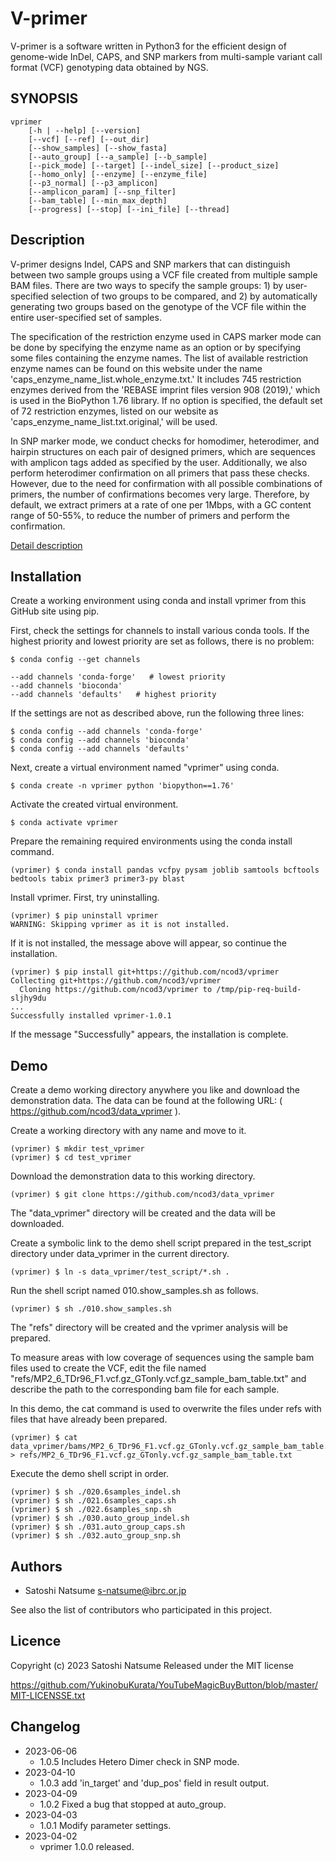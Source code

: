 # V-primer

V-primer is a software written in Python3 for the efficient design of genome-wide InDel, CAPS, and SNP markers from multi-sample variant call format (VCF) genotyping data obtained by NGS.

## SYNOPSIS
```
vprimer
	[-h | --help] [--version]
	[--vcf] [--ref] [--out_dir]
	[--show_samples] [--show_fasta]
	[--auto_group] [--a_sample] [--b_sample] 
	[--pick_mode] [--target] [--indel_size] [--product_size]
	[--homo_only] [--enzyme] [--enzyme_file] 
	[--p3_normal] [--p3_amplicon]
	[--amplicon_param] [--snp_filter] 
	[--bam_table] [--min_max_depth]
	[--progress] [--stop] [--ini_file] [--thread]
```

## Description

V-primer designs Indel, CAPS and SNP markers that can distinguish between two sample groups using a VCF file created from multiple sample BAM files. There are two ways to specify the sample groups: 1) by user-specified selection of two groups to be compared, and 2) by automatically generating two groups based on the genotype of the VCF file within the entire user-specified set of samples.

The specification of the restriction enzyme used in CAPS marker mode can be done by specifying the enzyme name as an option or by specifying some files containing the enzyme names. The list of available restriction enzyme names can be found on this website under the name 'caps_enzyme_name_list.whole_enzyme.txt.' It includes 745 restriction enzymes derived from the 'REBASE imprint files version 908 (2019),' which is used in the BioPython 1.76 library. If no option is specified, the default set of 72 restriction enzymes, listed on our website as 'caps_enzyme_name_list.txt.original,' will be used.

In SNP marker mode, we conduct checks for homodimer, heterodimer, and hairpin structures on each pair of designed primers, which are sequences with amplicon tags added as specified by the user. Additionally, we also perform heterodimer confirmation on all primers that pass these checks. However, due to the need for confirmation with all possible combinations of primers, the number of confirmations becomes very large. Therefore, by default, we extract primers at a rate of one per 1Mbps, with a GC content range of 50-55%, to reduce the number of primers and perform the confirmation.


[Detail description](doc/DESCRIPTION.md)


## Installation

Create a working environment using conda and install vprimer from this GitHub site using pip.

First, check the settings for channels to install various conda tools. If the highest priority and lowest priority are set as follows, there is no problem:

```
$ conda config --get channels

--add channels 'conda-forge'   # lowest priority
--add channels 'bioconda'
--add channels 'defaults'   # highest priority
```

If the settings are not as described above, run the following three lines:

```
$ conda config --add channels 'conda-forge'
$ conda config --add channels 'bioconda'
$ conda config --add channels 'defaults'

```

Next, create a virtual environment named "vprimer" using conda.

```
$ conda create -n vprimer python 'biopython==1.76'
```

Activate the created virtual environment.

```
$ conda activate vprimer
```

Prepare the remaining required environments using the conda install command.

```
(vprimer) $ conda install pandas vcfpy pysam joblib samtools bcftools bedtools tabix primer3 primer3-py blast
```

Install vprimer. First, try uninstalling.

```
(vprimer) $ pip uninstall vprimer
WARNING: Skipping vprimer as it is not installed.
```

If it is not installed, the message above will appear, so continue the installation.


```
(vprimer) $ pip install git+https://github.com/ncod3/vprimer
Collecting git+https://github.com/ncod3/vprimer
  Cloning https://github.com/ncod3/vprimer to /tmp/pip-req-build-sljhy9du
...
Successfully installed vprimer-1.0.1
```

If the message "Successfully" appears, the installation is complete.


## Demo

Create a demo working directory anywhere you like and download the demonstration data. The data can be found at the following URL: ( https://github.com/ncod3/data_vprimer ).

Create a working directory with any name and move to it.

```
(vprimer) $ mkdir test_vprimer
(vprimer) $ cd test_vprimer
```

Download the demonstration data to this working directory.

```
(vprimer) $ git clone https://github.com/ncod3/data_vprimer
```

The "data_vprimer" directory will be created and the data will be downloaded.

Create a symbolic link to the demo shell script prepared in the test_script directory under data_vprimer in the current directory.

```
(vprimer) $ ln -s data_vprimer/test_script/*.sh .
```

Run the shell script named 010.show_samples.sh as follows.

```
(vprimer) $ sh ./010.show_samples.sh
```

The "refs" directory will be created and the vprimer analysis will be prepared.

To measure areas with low coverage of sequences using the sample bam files used to create the VCF, edit the file named "refs/MP2_6_TDr96_F1.vcf.gz_GTonly.vcf.gz_sample_bam_table.txt" and describe the path to the corresponding bam file for each sample.

In this demo, the cat command is used to overwrite the files under refs with files that have already been prepared.

```
(vprimer) $ cat data_vprimer/bams/MP2_6_TDr96_F1.vcf.gz_GTonly.vcf.gz_sample_bam_table.txt_filled > refs/MP2_6_TDr96_F1.vcf.gz_GTonly.vcf.gz_sample_bam_table.txt
```

Execute the demo shell script in order.

```
(vprimer) $ sh ./020.6samples_indel.sh
(vprimer) $ sh ./021.6samples_caps.sh
(vprimer) $ sh ./022.6samples_snp.sh
(vprimer) $ sh ./030.auto_group_indel.sh
(vprimer) $ sh ./031.auto_group_caps.sh
(vprimer) $ sh ./032.auto_group_snp.sh
```

## Authors
- Satoshi Natsume s-natsume@ibrc.or.jp

See also the list of contributors who participated in this project.

## Licence

Copyright (c) 2023 Satoshi Natsume
Released under the MIT license

https://github.com/YukinobuKurata/YouTubeMagicBuyButton/blob/master/MIT-LICENSSE.txt

## Changelog
- 2023-06-06
	- 1.0.5 Includes Hetero Dimer check in SNP mode.
- 2023-04-10
	- 1.0.3 add 'in_target' and 'dup_pos' field in result output.
- 2023-04-09
	- 1.0.2 Fixed a bug that stopped at auto_group.
- 2023-04-03
	- 1.0.1 Modify parameter settings.
- 2023-04-02 
	- vprimer 1.0.0 released.





